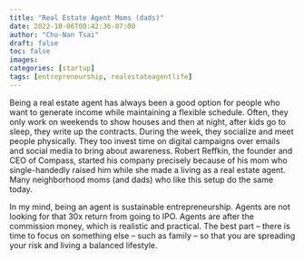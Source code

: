 ```yaml
---
title: "Real Estate Agent Moms (dads)"
date: 2022-10-06T00:42:36-07:00
author: "Cho-Nan Tsai"
draft: false
toc: false
images:
categories: [startup]
tags: [entrepreneurship, realestateagentlife]
---
```


Being a real estate agent has always been a good option for people who want to generate income while maintaining a flexible schedule. Often, they only work on weekends to show houses and then at night, after kids go to sleep, they write up the contracts. During the week, they socialize and meet people physically. They too invest time on digital campaigns over emails and social media to bring about awareness. Robert Reffkin, the founder and CEO of Compass, started his company precisely because of his mom who single-handedly raised him while she made a living as a real estate agent. Many neighborhood moms (and dads) who like this setup do the same today.

In my mind, being an agent is sustainable entrepreneurship. Agents are not looking for that 30x return from going to IPO. Agents are after the commission money, which is realistic and practical. The best part – there is time to focus on something else – such as family – so that you are spreading your risk and living a balanced lifestyle.
